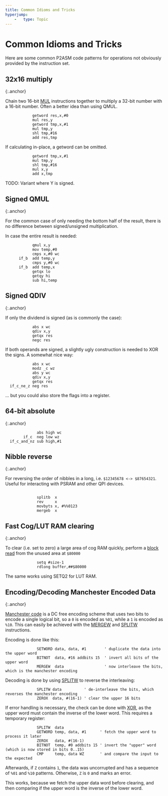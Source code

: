 ```yaml
---
title: Common Idioms and Tricks
hyperjump:
    -   type: Topic
---
```


# Common Idioms and Tricks

Here are some common P2ASM code patterns for operations not obviously provided by the instruction set.

## 32x16 multiply
{:.anchor}

Chain two 16-bit [MUL](alu.html#mul) instructions together to multiply a 32-bit number with a 16-bit number. Often a better idea than using QMUL.

~~~
            getword res,x,#0
            mul res,y
            getword tmp,x,#1
            mul tmp,y
            shl tmp,#16
            add res,tmp
~~~

If calculating in-place, a getword can be omitted.

~~~
            getword tmp,x,#1
            mul tmp,y
            shl tmp,#16
            mul x,y
            add x,tmp
~~~

TODO: Variant where Y is signed.


## Signed QMUL
{:.anchor}

For the common case of only needing the bottom half of the result, there is no difference between signed/unsigned multiplication.

In case the entire result is needed:

~~~
            qmul x,y
            mov temp,#0
            cmps x,#0 wc
      if_b  add temp,y
            cmps y,#0 wc
      if_b  add temp,x
            getqx lo
            getqy hi
            sub hi,temp
~~~

## Signed QDIV
{:.anchor}

If only the dividend is signed (as is commonly the case):

~~~
            abs x wc
            qdiv x,y
            getqx res
            negc res
~~~

If both operands are signed, a slightly ugly construction is needed to XOR the signs. A somewhat nice way:

~~~
            abs x wc
            modz _c wz
            abs y wc
            qdiv x,y
            getqx res
  if_c_ne_z neg res
~~~

... but you could also store the flags into a register.


## 64-bit absolute
{:.anchor}

~~~
              abs high wc
        if_c  neg low wz
  if_c_and_nz sub high,#1
~~~

## Nibble reverse
{:.anchor}

For reversing the order of nibbles in a long, i.e. `$12345678 <-> $87654321`. Useful for interacting with PSRAM and other QPI devices.

~~~

              splitb  x
              rev     x
              movbyts x, #%%0123
              mergeb  x
~~~

## Fast Cog/LUT RAM clearing
{:.anchor}

To clear (i.e. set to zero) a large area of cog RAM quickly, perform a [block read](hubmem.html#block-transfers) from the unused area at `$80000`

~~~
              setq #size-1
              rdlong buffer,##$80000
~~~

The same works using SETQ2 for LUT RAM.

## Encoding/Decoding Manchester Encoded Data
{:.anchor}

[Manchester code](https://en.wikipedia.org/wiki/Manchester_code) is a DC free encoding scheme that uses two bits to encode a single logical bit, so a `0` is encoded as `%01`, while a `1` is encoded as `%10`. This can easily be achieved with the [MERGEW](alu.html#mergew) and [SPLITW](alu.html#splitw) instructions.

Encoding is done like this:

~~~
              SETWORD data, data, #1        ' duplicate the data into the upper word
              BITNOT  data, #16 addbits 15  ' invert all bits of the upper word
              MERGEW  data                  ' now interleave the bits, which is the manchester encoding
~~~

Decoding is done by using [SPLITW](alu.html#splitw) to reverse the interleaving:

~~~
              SPLITW data          ' de-interleave the bits, which reverses the manchester encoding
              ZEROX  data, #(16-1) ' clear the upper 16 bits
~~~

If error handling is necessary, the check can be done with [XOR](alu.html#xor), as the upper word must contain the inverse of the lower word. This requires a temporary register:

~~~
              SPLITW  data
              GETWORD temp, data, #1      ' fetch the upper word to process it later
              ZEROX   data, #(16-1)
              BITNOT  temp, #0 addbits 15 ' invert the "upper" word (which is now stored in bits 0..15)
              CMP     temp, data WZ       ' and compare the input to the expected
~~~

Afterwards, if `Z` contains `1`, the data was uncorrupted and has a sequence of `%01` and `%10` patterns. Otherwise, `Z` is `0` and marks an error.

This works, because we fetch the upper data word before clearing, and then comparing if the upper word is the inverse of the lower word.


